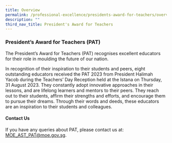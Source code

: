 ```yaml
---
title: Overview
permalink: /professional-excellence/presidents-award-for-teachers/overview/
description: ""
third_nav_title: President's Award for Teachers
---
```

### President’s Award for Teachers (PAT)

The President’s Award for Teachers (PAT) recognises excellent educators for their role in moulding the future of our nation.

In recognition of their inspiration to their students and peers, eight outstanding educators received the PAT 2023 from President Halimah Yacob during the Teachers’ Day Reception held at the Istana on Thursday, 31 August 2023. They constantly adopt innovative approaches in their lessons, and are lifelong learners and mentors to their peers. They reach out to their students, affirm their strengths and efforts, and encourage them to pursue their dreams. Through their words and deeds, these educators are an inspiration to their students and colleagues.


#### Contact Us

If you have any queries about PAT, please contact us at: [MOE\_AST\_PAT@moe.gov.sg](mailto:MOE_AST_PAT@moe.gov.sg).